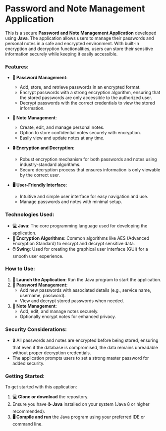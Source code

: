 # Password and Note Management Application

This is a secure **Password and Note Management Application** developed using **Java**. The application allows users to manage their passwords and personal notes in a safe and encrypted environment. With built-in encryption and decryption functionalities, users can store their sensitive information securely while keeping it easily accessible.

### Features:

- **🔑 Password Management**:  
  - Add, store, and retrieve passwords in an encrypted format.
  - Encrypt passwords with a strong encryption algorithm, ensuring that the stored passwords are only accessible to the authorized user.
  - Decrypt passwords with the correct credentials to view the stored information.

- **📝 Note Management**:  
  - Create, edit, and manage personal notes.
  - Option to store confidential notes securely with encryption.
  - Easily view and update notes at any time.

- **🔒 Encryption and Decryption**:  
  - Robust encryption mechanism for both passwords and notes using industry-standard algorithms.
  - Secure decryption process that ensures information is only viewable by the correct user.

- **🖥️ User-Friendly Interface**:  
  - Intuitive and simple user interface for easy navigation and use.
  - Manage passwords and notes with minimal setup.

### Technologies Used:

- **💻 Java**: The core programming language used for developing the application.
- **🔐 Encryption Algorithms**: Common algorithms like AES (Advanced Encryption Standard) to encrypt and decrypt sensitive data.
- **🖱️ Swing**: Used for creating the graphical user interface (GUI) for a smooth user experience.

### How to Use:

1. **🚀 Launch the Application**: Run the Java program to start the application.
3. **🔑 Password Management**:  
   - Add new passwords with associated details (e.g., service name, username, password).
   - View and decrypt stored passwords when needed.
4. **📝 Note Management**:  
   - Add, edit, and manage notes securely.
   - Optionally encrypt notes for enhanced privacy.

### Security Considerations:

- 🔒 All passwords and notes are encrypted before being stored, ensuring that even if the database is compromised, the data remains unreadable without proper decryption credentials.
- The application prompts users to set a strong master password for added security.

### Getting Started:
To get started with this application:

1. **💻 Clone or download** the repository.
2. Ensure you have **☕ Java** installed on your system (Java 8 or higher recommended).
3. **🖥️ Compile and run** the Java program using your preferred IDE or command line.
